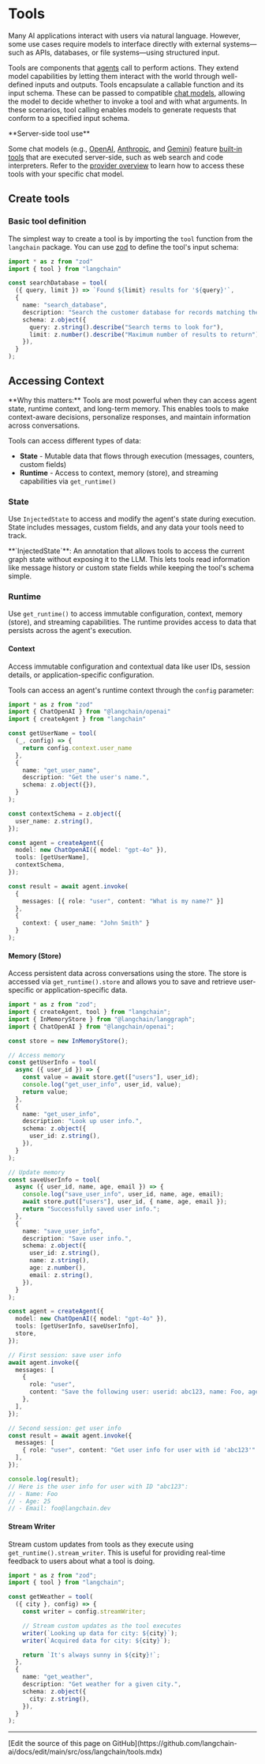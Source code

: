 # Tools

<AlphaCalloutJS />

Many AI applications interact with users via natural language. However, some use cases require models to interface directly with external systems—such as APIs, databases, or file systems—using structured input.

Tools are components that [agents](/oss/javascript/langchain/agents) call to perform actions. They extend model capabilities by letting them interact with the world through well-defined inputs and outputs. Tools encapsulate a callable function and its input schema. These can be passed to compatible [chat models](/oss/javascript/langchain/models), allowing the model to decide whether to invoke a tool and with what arguments. In these scenarios, tool calling enables models to generate requests that conform to a specified input schema.

<Note>
  **Server-side tool use**

  Some chat models (e.g., [OpenAI](/oss/javascript/integrations/chat/openai), [Anthropic](/oss/javascript/integrations/chat/anthropic), and [Gemini](/oss/javascript/integrations/chat/google_generative_ai)) feature [built-in tools](/oss/javascript/langchain/models#server-side-tool-use) that are executed server-side, such as web search and code interpreters. Refer to the [provider overview](/oss/javascript/integrations/providers/overview) to learn how to access these tools with your specific chat model.
</Note>

## Create tools

### Basic tool definition

The simplest way to create a tool is by importing the `tool` function from the `langchain` package. You can use [zod](https://zod.dev/) to define the tool's input schema:

```ts  theme={null}
import * as z from "zod"
import { tool } from "langchain"

const searchDatabase = tool(
  ({ query, limit }) => `Found ${limit} results for '${query}'`,
  {
    name: "search_database",
    description: "Search the customer database for records matching the query.",
    schema: z.object({
      query: z.string().describe("Search terms to look for"),
      limit: z.number().describe("Maximum number of results to return"),
    }),
  }
);
```

## Accessing Context

<Info>
  **Why this matters:** Tools are most powerful when they can access agent state, runtime context, and long-term memory. This enables tools to make context-aware decisions, personalize responses, and maintain information across conversations.
</Info>

Tools can access different types of data:

* **State** - Mutable data that flows through execution (messages, counters, custom fields)
* **Runtime** - Access to context, memory (store), and streaming capabilities via `get_runtime()`

### State

Use `InjectedState` to access and modify the agent's state during execution. State includes messages, custom fields, and any data your tools need to track.

<Info>
  **`InjectedState`**: An annotation that allows tools to access the current graph state without exposing it to the LLM. This lets tools read information like message history or custom state fields while keeping the tool's schema simple.
</Info>

### Runtime

Use `get_runtime()` to access immutable configuration, context, memory (store), and streaming capabilities. The runtime provides access to data that persists across the agent's execution.

#### Context

Access immutable configuration and contextual data like user IDs, session details, or application-specific configuration.

Tools can access an agent's runtime context through the `config` parameter:

```ts wrap theme={null}
import * as z from "zod"
import { ChatOpenAI } from "@langchain/openai"
import { createAgent } from "langchain"

const getUserName = tool(
  (_, config) => {
    return config.context.user_name
  },
  {
    name: "get_user_name",
    description: "Get the user's name.",
    schema: z.object({}),
  }
);

const contextSchema = z.object({
  user_name: z.string(),
});

const agent = createAgent({
  model: new ChatOpenAI({ model: "gpt-4o" }),
  tools: [getUserName],
  contextSchema,
});

const result = await agent.invoke(
  {
    messages: [{ role: "user", content: "What is my name?" }]
  },
  {
    context: { user_name: "John Smith" }
  }
);
```

#### Memory (Store)

Access persistent data across conversations using the store. The store is accessed via `get_runtime().store` and allows you to save and retrieve user-specific or application-specific data.

```ts wrap expandable theme={null}
import * as z from "zod";
import { createAgent, tool } from "langchain";
import { InMemoryStore } from "@langchain/langgraph";
import { ChatOpenAI } from "@langchain/openai";

const store = new InMemoryStore();

// Access memory
const getUserInfo = tool(
  async ({ user_id }) => {
    const value = await store.get(["users"], user_id);
    console.log("get_user_info", user_id, value);
    return value;
  },
  {
    name: "get_user_info",
    description: "Look up user info.",
    schema: z.object({
      user_id: z.string(),
    }),
  }
);

// Update memory
const saveUserInfo = tool(
  async ({ user_id, name, age, email }) => {
    console.log("save_user_info", user_id, name, age, email);
    await store.put(["users"], user_id, { name, age, email });
    return "Successfully saved user info.";
  },
  {
    name: "save_user_info",
    description: "Save user info.",
    schema: z.object({
      user_id: z.string(),
      name: z.string(),
      age: z.number(),
      email: z.string(),
    }),
  }
);

const agent = createAgent({
  model: new ChatOpenAI({ model: "gpt-4o" }),
  tools: [getUserInfo, saveUserInfo],
  store,
});

// First session: save user info
await agent.invoke({
  messages: [
    {
      role: "user",
      content: "Save the following user: userid: abc123, name: Foo, age: 25, email: foo@langchain.dev",
    },
  ],
});

// Second session: get user info
const result = await agent.invoke({
  messages: [
    { role: "user", content: "Get user info for user with id 'abc123'" },
  ],
});

console.log(result);
// Here is the user info for user with ID "abc123":
// - Name: Foo
// - Age: 25
// - Email: foo@langchain.dev
```

#### Stream Writer

Stream custom updates from tools as they execute using `get_runtime().stream_writer`. This is useful for providing real-time feedback to users about what a tool is doing.

```ts wrap theme={null}
import * as z from "zod";
import { tool } from "langchain";

const getWeather = tool(
  ({ city }, config) => {
    const writer = config.streamWriter;

    // Stream custom updates as the tool executes
    writer(`Looking up data for city: ${city}`);
    writer(`Acquired data for city: ${city}`);

    return `It's always sunny in ${city}!`;
  },
  {
    name: "get_weather",
    description: "Get weather for a given city.",
    schema: z.object({
      city: z.string(),
    }),
  }
);
```

***

<Callout icon="pen-to-square" iconType="regular">
  [Edit the source of this page on GitHub](https://github.com/langchain-ai/docs/edit/main/src/oss/langchain/tools.mdx)
</Callout>
